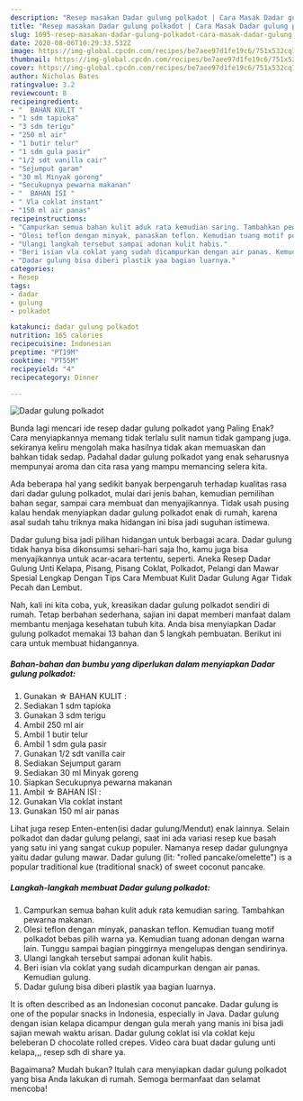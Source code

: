 ```yaml
---
description: "Resep masakan Dadar gulung polkadot | Cara Masak Dadar gulung polkadot Yang Enak Banget"
title: "Resep masakan Dadar gulung polkadot | Cara Masak Dadar gulung polkadot Yang Enak Banget"
slug: 1095-resep-masakan-dadar-gulung-polkadot-cara-masak-dadar-gulung-polkadot-yang-enak-banget
date: 2020-08-06T10:29:33.532Z
image: https://img-global.cpcdn.com/recipes/be7aee97d1fe19c6/751x532cq70/dadar-gulung-polkadot-foto-resep-utama.jpg
thumbnail: https://img-global.cpcdn.com/recipes/be7aee97d1fe19c6/751x532cq70/dadar-gulung-polkadot-foto-resep-utama.jpg
cover: https://img-global.cpcdn.com/recipes/be7aee97d1fe19c6/751x532cq70/dadar-gulung-polkadot-foto-resep-utama.jpg
author: Nicholas Bates
ratingvalue: 3.2
reviewcount: 8
recipeingredient:
- "  BAHAN KULIT "
- "1 sdm tapioka"
- "3 sdm terigu"
- "250 ml air"
- "1 butir telur"
- "1 sdm gula pasir"
- "1/2 sdt vanilla cair"
- "Sejumput garam"
- "30 ml Minyak goreng"
- "Secukupnya pewarna makanan"
- "  BAHAN ISI "
- " Vla coklat instant"
- "150 ml air panas"
recipeinstructions:
- "Campurkan semua bahan kulit aduk rata kemudian saring. Tambahkan pewarna makanan."
- "Olesi teflon dengan minyak, panaskan teflon. Kemudian tuang motif polkadot bebas pilih warna ya. Kemudian tuang adonan dengan warna lain. Tunggu sampai bagian pinggirnya mengelupas dengan sendirinya."
- "Ulangi langkah tersebut sampai adonan kulit habis."
- "Beri isian vla coklat yang sudah dicampurkan dengan air panas. Kemudian gulung."
- "Dadar gulung bisa diberi plastik yaa bagian luarnya."
categories:
- Resep
tags:
- dadar
- gulung
- polkadot

katakunci: dadar gulung polkadot 
nutrition: 165 calories
recipecuisine: Indonesian
preptime: "PT19M"
cooktime: "PT55M"
recipeyield: "4"
recipecategory: Dinner

---
```



![Dadar gulung polkadot](https://img-global.cpcdn.com/recipes/be7aee97d1fe19c6/751x532cq70/dadar-gulung-polkadot-foto-resep-utama.jpg)

Bunda lagi mencari ide resep dadar gulung polkadot yang Paling Enak? Cara menyiapkannya memang tidak terlalu sulit namun tidak gampang juga. sekiranya keliru mengolah maka hasilnya tidak akan memuaskan dan bahkan tidak sedap. Padahal dadar gulung polkadot yang enak seharusnya mempunyai aroma dan cita rasa yang mampu memancing selera kita.

Ada beberapa hal yang sedikit banyak berpengaruh terhadap kualitas rasa dari dadar gulung polkadot, mulai dari jenis bahan, kemudian pemilihan bahan segar, sampai cara membuat dan menyajikannya. Tidak usah pusing kalau hendak menyiapkan dadar gulung polkadot enak di rumah, karena asal sudah tahu triknya maka hidangan ini bisa jadi suguhan istimewa.

Dadar gulung bisa jadi pilihan hidangan untuk berbagai acara. Dadar gulung tidak hanya bisa dikonsumsi sehari-hari saja lho, kamu juga bisa menyajikannya untuk acar-acara tertentu, seperti. Aneka Resep Dadar Gulung Unti Kelapa, Pisang, Pisang Coklat, Polkadot, Pelangi dan Mawar Spesial Lengkap Dengan Tips Cara Membuat Kulit Dadar Gulung Agar Tidak Pecah dan Lembut.


Nah, kali ini kita coba, yuk, kreasikan dadar gulung polkadot sendiri di rumah. Tetap berbahan sederhana, sajian ini dapat memberi manfaat dalam membantu menjaga kesehatan tubuh kita. Anda bisa menyiapkan Dadar gulung polkadot memakai 13 bahan dan 5 langkah pembuatan. Berikut ini cara untuk membuat hidangannya.

<!--inarticleads1-->

##### Bahan-bahan dan bumbu yang diperlukan dalam menyiapkan Dadar gulung polkadot:

1. Gunakan  ☆ BAHAN KULIT :
1. Sediakan 1 sdm tapioka
1. Gunakan 3 sdm terigu
1. Ambil 250 ml air
1. Ambil 1 butir telur
1. Ambil 1 sdm gula pasir
1. Gunakan 1/2 sdt vanilla cair
1. Sediakan Sejumput garam
1. Sediakan 30 ml Minyak goreng
1. Siapkan Secukupnya pewarna makanan
1. Ambil  ☆ BAHAN ISI :
1. Gunakan  Vla coklat instant
1. Gunakan 150 ml air panas


Lihat juga resep Enten-enten(isi dadar gulung/Mendut) enak lainnya. Selain polkadot dan dadar gulung pelangi, saat ini ada variasi resep kue basah yang satu ini yang sangat cukup populer. Namanya resep dadar gulungnya yaitu dadar gulung mawar. Dadar gulung (lit: &#34;rolled pancake/omelette&#34;) is a popular traditional kue (traditional snack) of sweet coconut pancake. 

<!--inarticleads2-->

##### Langkah-langkah membuat Dadar gulung polkadot:

1. Campurkan semua bahan kulit aduk rata kemudian saring. Tambahkan pewarna makanan.
1. Olesi teflon dengan minyak, panaskan teflon. Kemudian tuang motif polkadot bebas pilih warna ya. Kemudian tuang adonan dengan warna lain. Tunggu sampai bagian pinggirnya mengelupas dengan sendirinya.
1. Ulangi langkah tersebut sampai adonan kulit habis.
1. Beri isian vla coklat yang sudah dicampurkan dengan air panas. Kemudian gulung.
1. Dadar gulung bisa diberi plastik yaa bagian luarnya.


It is often described as an Indonesian coconut pancake. Dadar gulung is one of the popular snacks in Indonesia, especially in Java. Dadar gulung dengan isian kelapa dicampur dengan gula merah yang manis ini bisa jadi sajian mewah waktu arisan. Dadar gulung coklat isi vla coklat keju beleberan D chocolate rolled crepes. Video cara buat dadar gulung unti kelapa,,, resep sdh di share ya. 

Bagaimana? Mudah bukan? Itulah cara menyiapkan dadar gulung polkadot yang bisa Anda lakukan di rumah. Semoga bermanfaat dan selamat mencoba!
